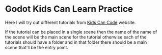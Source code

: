 # Godot Kids Can Learn Practice

Here I will try out different tutorials from [Kids Can Code](https://kidscancode.org/) website.

If the tutorial can be placed in a single scene then the name of the name of the scene will be the main scene for the tutorial otherwise each of the tutorials should have a folder and in that folder there should be a main scene that'll be the entry point.